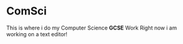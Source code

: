 # ComSci
This is where i do my Computer Science <b>GCSE</b> Work
Right now i am working on a text editor!
